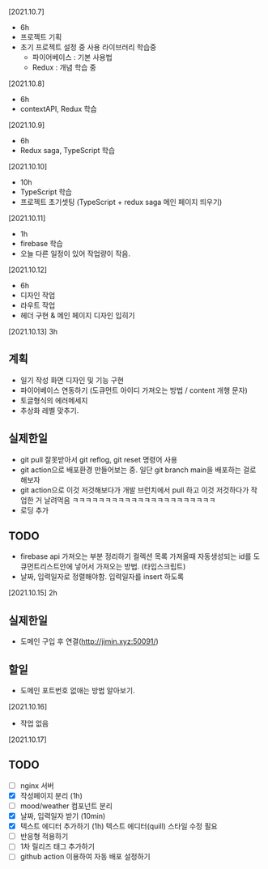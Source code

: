 [2021.10.7]

-   6h
-   프로젝트 기획
-   초기 프로젝트 설정 중 사용 라이브러리 학습중
    -   파이어베이스 : 기본 사용법
    -   Redux : 개념 학습 중

[2021.10.8]

-   6h
-   contextAPI, Redux 학습

[2021.10.9]

-   6h
-   Redux saga, TypeScript 학습

[2021.10.10]

-   10h
-   TypeScript 학습
-   프로젝트 초기셋팅 (TypeScript + redux saga 메인 페이지 띄우기)

[2021.10.11]

-   1h
-   firebase 학습
-   오늘 다른 일정이 있어 작업량이 작음.

[2021.10.12]

-   6h
-   디자인 작업
-   라우트 작업
-   헤더 구현 & 메인 페이지 디자인 입히기

[2021.10.13]
3h

## 계획

-   일기 작성 화면 디자인 및 기능 구현
-   파이어베이스 연동하기 (도큐먼트 아이디 가져오는 방법 / content 개행 문자)
-   토글형식의 에러메세지
-   추상화 레벨 맞추기.

## 실제한일

-   git pull 잘못받아서 git reflog, git reset 명령어 사용
-   git action으로 배포환경 만들어보는 중.
    일단 git branch main을 배포하는 걸로 해보자
-   git action으로 이것 저것해보다가 개발 브런치에서 pull 하고 이것 저것하다가 작업한 거 날려먹음 ㅋㅋㅋㅋㅋㅋㅋㅋㅋㅋㅋㅋㅋㅋㅋㅋㅋㅋㅋㅋㅋㅋ
-   로딩 추가

## TODO

-   firebase api 가져오는 부분 정리하기
    컬렉션 목록 가져올때 자동생성되는 id를 도큐먼트리스트안에 넣어서 가져오는 방법. (타입스크립트)
-   날짜, 입력일자로 정렬해야함. 입력일자를 insert 하도록

[2021.10.15]
2h

## 실제한일

-   도메인 구입 후 연결(http://jimin.xyz:50091/)

## 할일

-   도메인 포트번호 없애는 방법 알아보기.

[2021.10.16]

-   작업 없음

[2021.10.17]

## TODO

-   [ ] nginx 서버
-   [x] 작성페이지 분리 (1h)
-   [ ] mood/weather 컴포넌트 분리
-   [x] 날짜, 입력일자 받기 (10min)
-   [x] 텍스트 에디터 추가하기 (1h) 텍스트 에디터(quill) 스타일 수정 필요
-   [ ] 반응형 적용하기
-   [ ] 1차 릴리즈 태그 추가하기
-   [ ] github action 이용하여 자동 배포 설정하기
